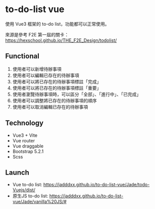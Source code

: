 # to-do-list vue

使用 Vue3 框架的 to-do list，功能都可以正常使用。

來源是參考 F2E 第一屆的關卡：
https://hexschool.github.io/THE_F2E_Design/todolist/

## Functional

1. 使用者可以新增待辦事項
2. 使用者可以編輯已存在的待辦事項
3. 使用者可以將已存在的待辦事項標註「完成」
4. 使用者可以將已存在的待辦事項標註「重要」
5. 使用者瀏覽待辦事項時，可以區分「全部」、「進行中」、「已完成」
6. 使用者可以調整將已存在的待辦事項的順序
7. 使用者可以取消編輯已存在的待辦事項

## Technology

* Vue3 + Vite
* Vue router
* Vue draggable
* Bootstrap  5.2.1
* Scss

## Launch

* Vue to-do list: https://jadddxx.github.io/to-do-list-vue/Jade/todo-Vuejs/dist/
* 原生JS to-do list: https://jadddxx.github.io/to-do-list-vue/Jade/vanilla%20JS/#
